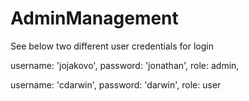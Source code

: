 # AdminManagement

See below two different user credentials for login




username: 'jojakovo', password: 'jonathan', role: admin,

username: 'cdarwin', password: 'darwin', role: user